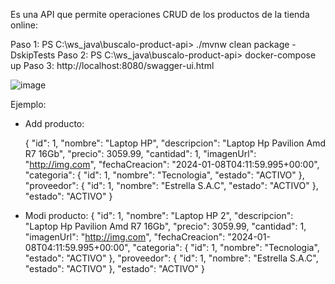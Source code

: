 Es una API que permite operaciones CRUD de los productos de la tienda online:

Paso 1:
PS C:\ws_java\buscalo-product-api> ./mvnw clean package -DskipTests
Paso 2:
PS C:\ws_java\buscalo-product-api> docker-compose up
Paso 3:
http://localhost:8080/swagger-ui.html

![image](https://github.com/crizcode/buscalo-product-api/assets/88556496/3225144c-fb1b-43ee-81a5-e766494a25d4)

Ejemplo:
  - Add producto:

    {
    "id": 1,
    "nombre": "Laptop HP",
    "descripcion": "Laptop Hp Pavilion Amd R7 16Gb",
    "precio": 3059.99,
    "cantidad": 1,
    "imagenUrl": "http://img.com",
    "fechaCreacion": "2024-01-08T04:11:59.995+00:00",
    "categoria": {
      "id": 1,
      "nombre": "Tecnologia",
      "estado": "ACTIVO"
    },
    "proveedor": {
      "id": 1,
      "nombre": "Estrella S.A.C",
      "estado": "ACTIVO"
    },
    "estado": "ACTIVO"
  }

  - Modi producto:
  {
    "id": 1,
    "nombre": "Laptop HP 2",
    "descripcion": "Laptop Hp Pavilion Amd R7 16Gb",
    "precio": 3059.99,
    "cantidad": 1,
    "imagenUrl": "http://img.com",
    "fechaCreacion": "2024-01-08T04:11:59.995+00:00",
    "categoria": {
      "id": 1,
      "nombre": "Tecnologia",
      "estado": "ACTIVO"
    },
    "proveedor": {
      "id": 1,
      "nombre": "Estrella S.A.C",
      "estado": "ACTIVO"
    },
    "estado": "ACTIVO"
  }
